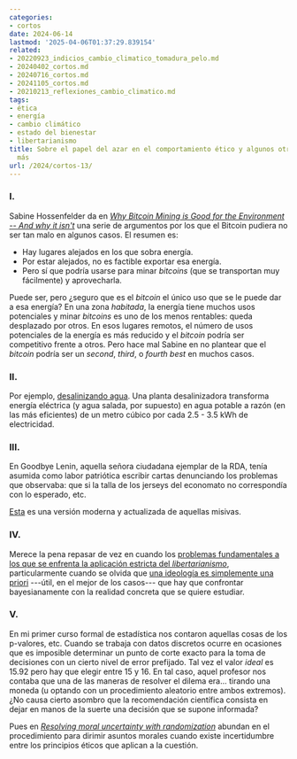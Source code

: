 ```yaml
---
categories:
- cortos
date: 2024-06-14
lastmod: '2025-04-06T01:37:29.839154'
related:
- 20220923_indicios_cambio_climatico_tomadura_pelo.md
- 20240402_cortos.md
- 20240716_cortos.md
- 20241105_cortos.md
- 20210213_reflexiones_cambio_climatico.md
tags:
- ética
- energía
- cambio climático
- estado del bienestar
- libertarianismo
title: Sobre el papel del azar en el comportamiento ético y algunos otros asuntos
  más
url: /2024/cortos-13/
---
```


### I.

Sabine Hossenfelder da en
[_Why Bitcoin Mining is Good for the Environment -- And why it isn't_](https://backreaction.blogspot.com/2024/06/why-bitcoin-mining-is-good-for.html)
una serie de argumentos por los que el Bitcoin pudiera no ser tan malo en algunos casos. El resumen es:

- Hay lugares alejados en los que sobra energía.
- Por estar alejados, no es factible exportar esa energía.
- Pero sí que podría usarse para minar _bitcoins_ (que se transportan muy fácilmente) y aprovecharla.

Puede ser, pero ¿seguro que es el _bitcoin_ el único uso que se le puede dar a esa energía? En una zona _habitada_, la energía tiene muchos usos potenciales y minar _bitcoins_ es uno de los menos rentables: queda desplazado por otros. En esos lugares remotos, el número de usos potenciales de la energía es más reducido y el _bitcoin_ podría ser competitivo frente a otros. Pero hace mal Sabine en no plantear que el _bitcoin_ podría ser un _second_, _third_, o _fourth best_ en muchos casos.


### II.

Por ejemplo, [desalinizando agua](https://www.contrary.com/foundations-and-frontiers/desalination). Una planta desalinizadora transforma energía eléctrica (y agua salada, por supuesto) en agua potable a razón (en las más eficientes) de un metro cúbico por cada 2.5 - 3.5 kWh de electricidad.

### III.

En Goodbye Lenin, aquella señora ciudadana ejemplar de la RDA, tenía asumida como labor patriótica escribir cartas denunciando los problemas que observaba: que si la talla de los jerseys del economato no correspondía con lo esperado, etc.

[Esta](https://derechomercantilespana.blogspot.com/2024/06/la-conjura-contra-espana-lxxii-la.html) es una versión moderna y actualizada de aquellas misivas.


### IV.

Merece la pena repasar de vez en cuando los
[problemas fundamentales a los que se enfrenta la aplicación estricta del _libertarianismo_](https://daviddfriedman.substack.com/p/libertarian-problems),
particularmente cuando se olvida que
[una ideología es simplemente una priori](https://piensoluegohesobrevivido.es/2022/se-puede-ser-racional/) ---útil, en el mejor de los casos--- que hay que confrontar bayesianamente con la realidad concreta que se quiere estudiar.


### V.

En mi primer curso formal de estadística nos contaron aquellas cosas de los p-valores, etc. Cuando se trabaja con datos discretos ocurre en ocasiones que es imposible determinar un punto de corte exacto para la toma de decisiones con un cierto nivel de error prefijado. Tal vez el valor _ideal_ es 15.92 pero hay que elegir entre 15 y 16. En tal caso, aquel profesor nos contaba que una de las maneras de resolver el dilema era... tirando una moneda (u optando con un procedimiento aleatorio entre ambos extremos). ¿No causa cierto asombro que la recomendación científica consista en dejar en manos de la suerte una decisión que se supone informada?

Pues en
[_Resolving moral uncertainty with randomization_](https://forum.effectivealtruism.org/posts/E7CvbPvvNF2XnKqdJ/resolving-moral-uncertainty-with-randomization)
abundan en el procedimiento para dirimir asuntos morales cuando existe incertidumbre entre los principios éticos que aplican a la cuestión.